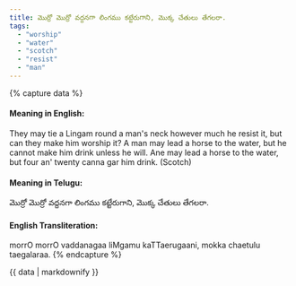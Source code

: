 ```yaml
---
title: మొర్రో మొర్రో వద్దనగా లింగము కట్టేరుగాని, మొక్క చేతులు తేగలరా.
tags:
  - "worship"
  - "water"
  - "scotch"
  - "resist"
  - "man"
---
```


{% capture data %}
#### Meaning in English:
They may tie a Lingam round a man's neck however much he resist it, but can they make him worship it?
A man may lead a horse to the water, but he cannot make him drink unless he will.
Ane may lead a horse to the water, but four an' twenty canna gar him drink. (Scotch)

#### Meaning in Telugu:
మొర్రో మొర్రో వద్దనగా లింగము కట్టేరుగాని, మొక్క చేతులు తేగలరా.

#### English Transliteration:
morrO morrO vaddanagaa liMgamu kaTTaerugaani, mokka chaetulu taegalaraa.
{% endcapture %}

{{ data | markdownify }}

